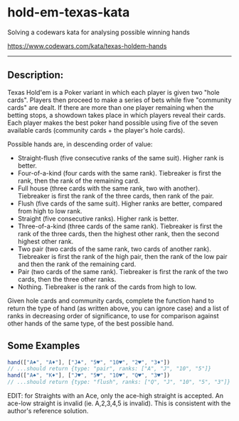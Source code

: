 # hold-em-texas-kata
Solving a codewars kata for analysing possible winning hands

https://www.codewars.com/kata/texas-holdem-hands

-------
## Description:

Texas Hold'em is a Poker variant in which each player is given two "hole cards". Players then proceed to make a series of bets while five "community cards" are dealt. If there are more than one player remaining when the betting stops, a showdown takes place in which players reveal their cards. Each player makes the best poker hand possible using five of the seven available cards (community cards + the player's hole cards).

Possible hands are, in descending order of value:

- Straight-flush (five consecutive ranks of the same suit). Higher rank is better.
- Four-of-a-kind (four cards with the same rank). Tiebreaker is first the rank, then the rank of the remaining card.
- Full house (three cards with the same rank, two with another). Tiebreaker is first the rank of the three cards, then rank of the pair.
- Flush (five cards of the same suit). Higher ranks are better, compared from high to low rank.
- Straight (five consecutive ranks). Higher rank is better.
- Three-of-a-kind (three cards of the same rank). Tiebreaker is first the rank of the three cards, then the highest other rank, then the second highest other rank.
- Two pair (two cards of the same rank, two cards of another rank). Tiebreaker is first the rank of the high pair, then the rank of the low pair and then the rank of the remaining card.
- Pair (two cards of the same rank). Tiebreaker is first the rank of the two cards, then the three other ranks.
- Nothing. Tiebreaker is the rank of the cards from high to low.

Given hole cards and community cards, complete the function hand to return the type of hand (as written above, you can ignore case) and a list of ranks in decreasing order of significance, to use for comparison against other hands of the same type, of the best possible hand.

## Some Examples
```javascript
hand(["A♠", "A♦"], ["J♣", "5♥", "10♥", "2♥", "3♦"])
// ...should return {type: "pair", ranks: ["A", "J", "10", "5"]}
hand(["A♠", "K♦"], ["J♥", "5♥", "10♥", "Q♥", "3♥"]) 
// ...should return {type: "flush", ranks: ["Q", "J", "10", "5", "3"]}
```

EDIT: for Straights with an Ace, only the ace-high straight is accepted. An ace-low straight is invalid (ie. A,2,3,4,5 is invalid). This is consistent with the author's reference solution.
